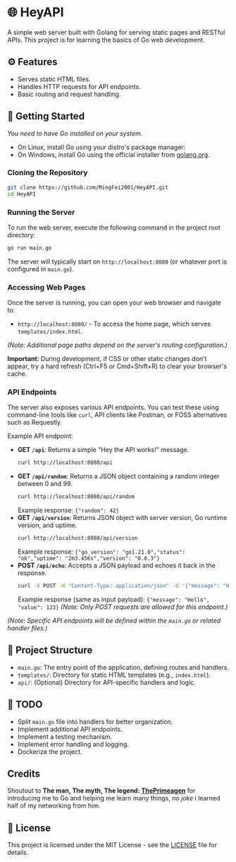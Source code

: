 # 🌐 HeyAPI

A simple web server built with Golang for serving static pages and RESTful APIs. This project is for learning the basics of Go web development.

## ⚙️ Features

*   Serves static HTML files.
*   Handles HTTP requests for API endpoints.
*   Basic routing and request handling.

## 🚀 Getting Started

*You need to have Go installed on your system.*

- On Linux, install Go using your distro's package manager:
- On Windows, install Go using the official installer from [golang.org](https://golang.org/dl/).

### Cloning the Repository

```bash
git clone https://github.com/MingFei2001/HeyAPI.git
cd HeyAPI
```

### Running the Server

To run the web server, execute the following command in the project root directory:

```bash
go run main.go
```

The server will typically start on `http://localhost:8080` (or whatever port is configured in `main.go`).

### Accessing Web Pages

Once the server is running, you can open your web browser and navigate to:

*   `http://localhost:8080/` - To access the home page, which serves `templates/index.html`.

*(Note: Additional page paths depend on the server's routing configuration.)*

**Important:** During development, if CSS or other static changes don't appear, try a hard refresh (Ctrl+F5 or Cmd+Shift+R) to clear your browser's cache.

### API Endpoints

The server also exposes various API endpoints. You can test these using command-line tools like `curl`, API clients like Postman, or FOSS alternatives such as Requestly.

Example API endpoint:

*   **GET `/api`**: Returns a simple "Hey the API works!" message.
    ```bash
    curl http://localhost:8080/api
    ```
*   **GET `/api/random`**: Returns a JSON object containing a random integer between 0 and 99.
    ```bash
    curl http://localhost:8080/api/random
    ```
    Example response: `{"random": 42}`
*   **GET `/api/version`**: Returns JSON object with server version, Go runtime version, and uptime.
    ```bash
    curl http://localhost:8080/api/version
    ```
    Example response: `{"go_version": "go1.21.0","status": "ok","uptime": "2m3.456s","version": "0.0.3"}`
*   **POST `/api/echo`**: Accepts a JSON payload and echoes it back in the response.
    ```bash
    curl -X POST -H "Content-Type: application/json" -d '{"message": "Hello", "value": 123}' http://localhost:8080/api/echo
    ```
    Example response (same as input payload): `{"message": "Hello", "value": 123}`
    *(Note: Only POST requests are allowed for this endpoint.)*

*(Note: Specific API endpoints will be defined within the `main.go` or related handler files.)*

## 📂 Project Structure

*   `main.go`: The entry point of the application, defining routes and handlers.
*   `templates/`: Directory for static HTML templates (e.g., `index.html`).
*   `api/`: (Optional) Directory for API-specific handlers and logic.

## 📝 TODO

*   Split `main.go` file into handlers for better organization.
*   Implement additional API endpoints.
*   Implement a testing mechanism.
*   Implement error handling and logging.
*   Dockerize the project.

## Credits
Shoutout to **The man, The myth, The legend: [ThePrimeagen](https://github.com/theprimeagen)** for introducing me to Go and helping me learn many things, *no joke* i learned half of my networking from him.

## 📄 License

This project is licensed under the MIT License - see the [LICENSE](LICENSE) file for details.
